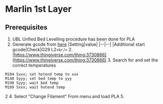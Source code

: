 
# Marlin 1st Layer

## Prerequisites
1. UBL Unfied Bed Levelling procedure has been done for PLA
2. Generate gcode from [here](https://teachingtechyt.github.io/calibration.html#firstlayer)
    |Setting|value|
    |--|--|
    |Additional start gcode|Check|G29 L2`<br/>`
	2. [https://www.thingiverse.com/thing:3730866](https://www.thingiverse.com/thing:3730866)
	3. Search for and set the correct temperatures 
```
M104 Sxxx; set hotend temp to xxx  
M140 Syyy; set bed temp to yyy  
M190 Syyy; wait bed temp  
M109 Sxxx; wait hotend temp
```
2
4. Select "Change Filament" From menu and load PLA
5. 
<!--stackedit_data:
eyJoaXN0b3J5IjpbLTE4NDYyNTk1MzcsMTg4NzE1NjkyOCwtMT
IxNzkyMDY2MywtNzA2MzM1Njk1LDkzNzc3NTE1NCwtMTYyMzE2
NTYzOF19
-->